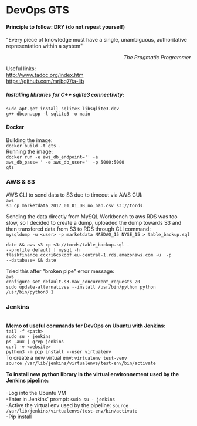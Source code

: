 # DevOps GTS

<h4>Principle to follow: DRY (do not repeat yourself)</h4>

"Every piece of knowledge must have a single, unambiguous, authoritative representation within a system"

<div align="right">
<i>The Pragmatic Programmer</i>
</div>



Useful links: </br>
http://www.tadoc.org/index.htm </br>
https://github.com/mrjbq7/ta-lib </br>



<h5>Installing libraries for C++ sqlite3 connectivity:</h5>
<code>sudo apt-get install sqlite3 libsqlite3-dev</code></br>
<code>g++ dbcon.cpp -l sqlite3 -o main</code>

#### Docker

Building the image:</br>
<code>docker build -t gts .</code>
</br>
Running the image:</br>
<code>docker run -e aws_db_endpoint='<DNS>' -e aws_db_pass='<password>' -e aws_db_user='<password>' -p 5000:5000 gts</code>


### AWS & S3

AWS CLI to send data to S3 due to timeout via AWS GUI:</br>
<code>aws s3 cp marketdata_2017_01_01_DB_no_nan.csv s3://tords</code>

Sending the data directly from MySQL Workbench to aws RDS was too slow, so I decided to create a dump, uploaded the dump towards S3 and then transfered data from S3 to RDS through CLI command:</br>
```mysqldump -u <user> -p marketdata NASDAQ_15 NYSE_15 > table_backup.sql```

<code>date && aws s3 cp s3://tords/table_backup.sql - --profile default | mysql -h flaskfinance.ccxri6cskobf.eu-central-1.rds.amazonaws.com -u <user> -p --database=<db name> && date</code>

Tried this after "broken pipe" error message:</br>
<code>aws configure set default.s3.max_concurrent_requests 20</code></br>
<code>sudo update-alternatives --install /usr/bin/python python /usr/bin/python3 1</code>

### Jenkins

</br>
<b>Memo of useful commands for DevOps on Ubuntu with Jenkins:</b></br>
<code>tail -f &ltpath&gt</code></br>
<code>sudo su - jenkins</code></br>
<code>ps -aux | grep jenkins</code></br>
<code>curl -v &ltwebsite&gt</code></br>
<code>python3 -m pip install --user virtualenv</code></br>
To create a new virtual env: <code>virtualenv test-venv</code></br>
<code>source /var/lib/jenkins/virtualenvs/test-env/bin/activate</code>
</br>

<b>To install new python library in the virtual environnement used by the Jenkins pipeline:</b></br>
</br>
-Log into the Ubuntu VM</br>
-Enter in Jenkins' prompt: <code>sudo su - jenkins</code></br>
-Active the virtual env used by the pipeline: <code>source /var/lib/jenkins/virtualenvs/test-env/bin/activate</code></br>
-Pip install

